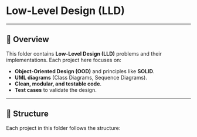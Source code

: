 # Low-Level Design (LLD)

---

## **📌 Overview**
This folder contains **Low-Level Design (LLD)** problems and their implementations.
Each project here focuses on:
- **Object-Oriented Design (OOD)** and principles like **SOLID**.
- **UML diagrams** (Class Diagrams, Sequence Diagrams).
- **Clean, modular, and testable code**.
- **Test cases** to validate the design.

---

## **📂 Structure**
Each project in this folder follows the structure:
